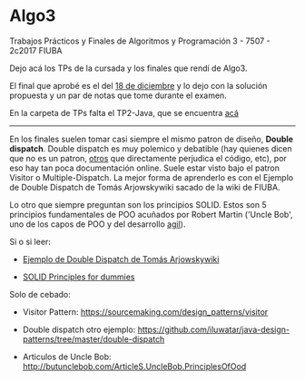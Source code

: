 # Algo3
Trabajos Prácticos y Finales de Algoritmos y Programación 3 - 7507 - 2c2017 FIUBA 

Dejo acá los TPs de la cursada y los finales que rendí de Algo3.

El final que aprobé es el del [18 de diciembre](Finales/AAA-final-20171218/final-alumno) y lo dejo con la solución propuesta y un par de notas que tome durante el examen.

En la carpeta de TPs falta el TP2-Java, que se encuentra [acá](https://github.com/FdelMazo/TP-AlgoPoly)

---

En los finales suelen tomar casi siempre el mismo patron de diseño, **Double dispatch**. Double dispatch es muy polemico y debatible (hay quienes dicen que no es un patron, [otros](https://lostechies.com/derekgreer/2010/04/19/double-dispatch-is-a-code-smell/) que directamente perjudica el código, etc), por eso hay tan poca documentación online. Suele estar visto bajo el patron Visitor o Multiple-Dispatch. La mejor forma de aprenderlo es con el Ejemplo de Double Dispatch de Tomás Arjowskywiki sacado de la wiki de FIUBA. 

Lo otro que siempre preguntan son los principios SOLID. Estos son 5 principios fundamentales de POO acuñados por Robert Martin ('Uncle Bob', uno de los capos de POO y del desarrollo [agil](http://agilemanifesto.org/)).

Si o si leer:

* [Ejemplo de Double Dispatch de Tomás Arjowskywiki](wiki.foros-fiuba.com.ar/_media/materias:75:doubledispatch.zip)

* [SOLID Principles for dummies](https://scotch.io/bar-talk/s-o-l-i-d-the-first-five-principles-of-object-oriented-design)

Solo de cebado:

* Visitor Pattern: https://sourcemaking.com/design_patterns/visitor

* Double dispatch otro ejemplo: https://github.com/iluwatar/java-design-patterns/tree/master/double-dispatch

* Articulos de Uncle Bob: http://butunclebob.com/ArticleS.UncleBob.PrinciplesOfOod
